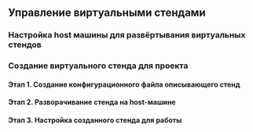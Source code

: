 ## Управление виртуальными стендами

### Настройка host машины для развёртывания виртуальных стендов

### Создание виртуального стенда для проекта

#### Этап 1. Создание конфигурационного файла описывающего стенд

#### Этап 2. Разворачивание стенда на host-машине

#### Этап 3. Настройка созданного стенда для работы




